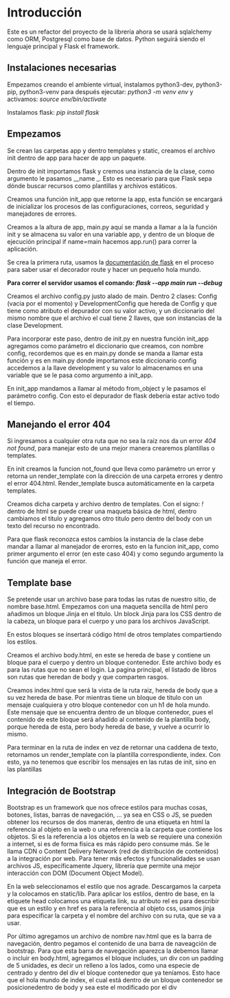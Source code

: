 # Introducción
Este es un refactor del proyecto de la librería ahora se usará sqlalchemy como ORM, Postgresql como base de datos. Python seguirá siendo el lenguaje principal y Flask el framework.

## Instalaciones necesarias
Empezamos creando el ambiente virtual, instalamos python3-dev, python3-pip, python3-venv para después ejecutar: *python3 -m venv env* y activamos: _source env/bin/activate_

Instalamos flask: _pip install flask_

## Empezamos
Se crean las carpetas app y dentro templates y static, creamos el archivo init dentro de app para hacer de app un paquete.

Dentro de init importamos flask y cremos una instancia de la clase, como argumento le pasamos __name _.  Esto es necesario para que Flask sepa dónde buscar recursos como plantillas y archivos estáticos.

Creamos una función init_app que retorne la app, esta función se encargará de inicializar los procesos de las configuraciones, correos, seguridad y manejadores de errores.

Creamos a la altura de app, main.py aquí se manda a llamar a la la función init y se almacena su valor en una variable app, y dentro de un bloque de ejecución principal if name=main hacemos app.run() para correr la aplicación.

Se crea la primera ruta, usamos la [documentación de flask](https://flask.palletsprojects.com/es/main/quickstart/) en el proceso para saber usar el decorador route y hacer un pequeño hola mundo.

__Para correr el servidor usamos el comando: *flask --app main run --debug*__

Creamos el archivo config.py justo alado de main. Dentro 2 clases: Config (vacia por el momento) y DevelopmentConfig que hereda de Config y que tiene como atributo el depurador con su valor activo, y un diccionario del mismo nombre que el archivo el cual tiene 2 llaves, que son instancias de la clase Development.

Para incorporar este paso, dentro de init.py en nuestra función init_app agregamos como parámetro el diccionario que creamos, con nombre config, recordemos que es en main.py donde se manda a llamar esta función y es en main.py donde importamos este diccionario config accedemos a la llave development y su valor lo almacenamos en una variable que se le pasa como argumento a init_app.

En init_app mandamos a llamar al método from_object y le pasamos el parámetro config. Con esto el depurador de flask debería estar activo todo el tiempo.

## Manejando el error 404
Si ingresamos a cualquier otra ruta que no sea la raíz nos da un error _404 not found_, para manejar esto de una mejor manera crearemos plantillas o templates.

En init creamos la funcion not_found que lleva como parámetro un error y retorna un render_template con la dirección de una carpeta errores y dentro el error 404.html. Render_template busca automáticamente en la carpeta templates.

Creamos dicha carpeta y archivo dentro de templates. Con el signo: _!_ dentro de html se puede crear una maqueta básica de html, dentro cambiamos el titulo y agregamos otro titulo pero dentro del body con un texto del recurso no encontrado.

Para que flask reconozca estos cambios la instancia de la clase debe mandar a llamar al manejador de erorres, esto en la funcion init_app, como primer argumento el error (en este caso 404) y como segundo argumento la función que maneja el error.

## Template base
Se pretende usar un archivo base para todas las rutas de nuestro sitio, de nombre base.html. Empezamos con una maqueta sencilla de html pero añadimos un bloque Jinja en el titulo. Un block Jinja para los CSS dentro de la cabeza, un bloque para el cuerpo y uno para los archivos JavaScript.

En estos bloques se insertará código html de otros templates compartiendo los estilos.

Creamos el archivo body.html, en este se hereda de base y contiene un bloque para el cuerpo y dentro un bloque contenedor. Este archivo body es para las rutas que no sean el login. La pagina principal, el listado de libros son rutas que heredan de body y que comparten rasgos.

Creamos index.html que será la vista de la ruta raiz, hereda de body que a su vez hereda de base. Por mientras tiene un bloque de titulo con un mensaje cualquiera y otro bloque contenedor con un h1 de hola mundo. Este mensaje que se encuentra dentro de un bloque contenedor, pues el contenido de este bloque será añadido al contenido de la plantilla body, porque hereda de esta, pero body hereda de base, y vuelve a ocurrir lo mismo.

Para terminar en la ruta de index en vez de retornar una caddena de texto, retornamos un render_template con la plantilla correspondiente, index. Con esto, ya no tenemos que escribir los mensajes en las rutas de init, sino en las plantillas

## Integración de Bootstrap
Bootstrap es un framework que nos ofrece estilos para muchas cosas, botones, listas, barras de navegación, ... ya sea en CSS o JS, se pueden obtener los recursos de dos maneras, dentro de una etiqueta en html la referencia al objeto en la web o una referencia a la carpeta que contiene los objetos. Si es la referencia a los objetos en la web se requiere una conexión a internet, si es de forma física es más rápido pero consume más. Se le llama CDN o Content Delivery Network (red de distribución de contenidos) a la integración por web. Para tener más efectos y funcionalidades se usan archivos JS, específicamente Jquery, librería que permite una mejor interacción con DOM (Document Object Model).

En la web seleccionamos el estilo que nos agrade. Descargamos la carpeta y la colocamos en static/lib. Para aplicar los estilos, dentro de base, en la etiquete head colocamos una etiqueta link, su atributo rel es para describir que es un estilo y en href es para la referencia al objeto css, usamos jinja para especificar la carpeta y el nombre del archivo con su ruta, que se va a usar.

Por último agregamos un archivo de nombre nav.html que es la barra de navegación, dentro pegamos el contenido de una barra de naveagción de bootstrap. Para que esta barra de navegación aparezca la debemos llamar o incluir en body.html, agregamos el bloque includes, un div con un padding de 5 unidades, es decir un relleno a los lados, como una especie de centrado y dentro del div el bloque contenedor que ya teníamos. Esto hace que el hola mundo de index, el cual está dentro de un bloque contenedor se posicionedentro de body y sea este el modificado por el div